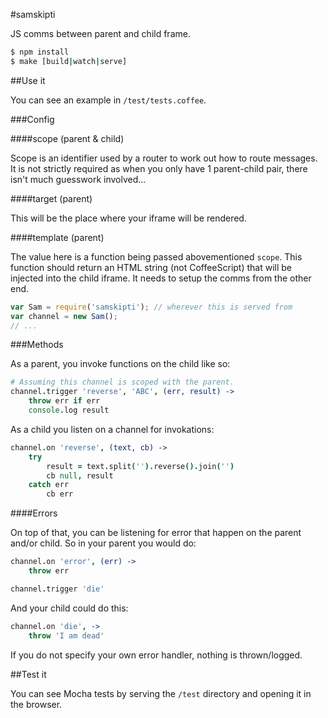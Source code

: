 #samskipti

JS comms between parent and child frame.

```bash
$ npm install
$ make [build|watch|serve]
```

##Use it

You can see an example in `/test/tests.coffee`.

###Config

####scope (parent & child)

Scope is an identifier used by a router to work out how to route messages. It is not strictly required as when you only have 1 parent-child pair, there isn't much guesswork involved...

####target (parent)

This will be the place where your iframe will be rendered.

####template (parent)

The value here is a function being passed abovementioned `scope`. This function should return an HTML string (not CoffeeScript) that will be injected into the child iframe. It needs to setup the comms from the other end.

```javascript
var Sam = require('samskipti'); // wherever this is served from
var channel = new Sam();
// ...
```

###Methods

As a parent, you invoke functions on the child like so:

```coffeescript
# Assuming this channel is scoped with the parent.
channel.trigger 'reverse', 'ABC', (err, result) ->
    throw err if err
    console.log result
```

As a child you listen on a channel for invokations:

```coffeescript
channel.on 'reverse', (text, cb) ->
    try
        result = text.split('').reverse().join('')
        cb null, result
    catch err
        cb err
```

####Errors

On top of that, you can be listening for error that happen on the parent and/or child. So in your parent you would do:

```coffeescript
channel.on 'error', (err) ->
    throw err

channel.trigger 'die'
```

And your child could do this:

```coffeescript
channel.on 'die', ->
    throw 'I am dead'
```

If you do not specify your own error handler, nothing is thrown/logged.

##Test it

You can see Mocha tests by serving the `/test` directory and opening it in the browser.